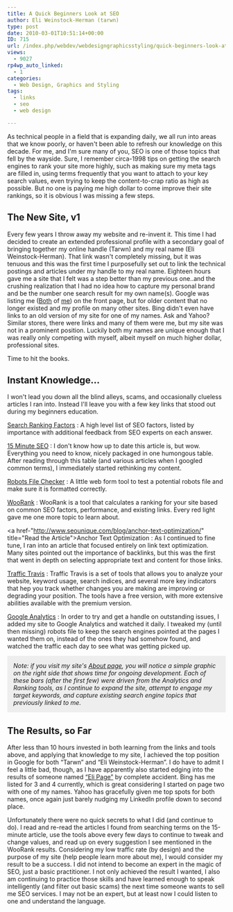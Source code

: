 ```yaml
---
title: A Quick Beginners Look at SEO
author: Eli Weinstock-Herman (tarwn)
type: post
date: 2010-03-01T10:51:14+00:00
ID: 715
url: /index.php/webdev/webdesigngraphicsstyling/quick-beginners-look-at-seo/
views:
  - 9027
rp4wp_auto_linked:
  - 1
categories:
  - Web Design, Graphics and Styling
tags:
  - links
  - seo
  - web design

---
```

As technical people in a field that is expanding daily, we all run into areas that we know poorly, or haven't been able to refresh our knowledge on this decade. For me, and I'm sure many of you, SEO is one of those topics that fell by the wayside. Sure, I remember circa-1998 tips on getting the search engines to rank your site more highly, such as making sure my meta tags are filled in, using terms frequently that you want to attach to your key search values, even trying to keep the content-to-crap ratio as high as possible. But no one is paying me high dollar to come improve their site rankings, so it is obvious I was missing a few steps. 

## The New Site, v1

Every few years I throw away my website and re-invent it. This time I had decided to create an extended professional profile with a secondary goal of bringing together my online handle (Tarwn) and my real name (Eli Weinstock-Herman). That link wasn't completely missing, but it was tenuous and this was the first time I purposefully set out to link the technical postings and articles under my handle to my real name. Eighteen hours gave me a site that I felt was a step better than my previous one..and the crushing realization that I had no idea how to capture my personal brand and be the number one search result for my own name(s). Google was listing me ([Both][1] of [me][2]) on the front page, but for older content that no longer existed and my profile on many other sites. Bing didn't even have links to an old version of my site for one of my names. Ask and Yahoo? Similar stores, there were links and many of them were me, but my site was not in a prominent position. Luckily both my names are unique enough that I was really only competing with myself, albeit myself on much higher dollar, professional sites.

Time to hit the books.

## Instant Knowledge…

I won't lead you down all the blind alleys, scams, and occasionally clueless articles I ran into. Instead I'll leave you with a few key links that stood out during my beginners education.

[Search Ranking Factors][3]
:   A high level list of SEO factors, listed by importance with additional feedback from SEO experts on each answer.

[15 Minute SEO][4]
:   I don't know how up to date this article is, but wow. Everything you need to know, nicely packaged in one humongous table. After reading through this table (and various articles when I googled common terms), I immediately started rethinking my content. 

[Robots File Checker][5]
:   A little web form tool to test a potential robots file and make sure it is formatted correctly.

[WooRank][6]
:   WooRank is a tool that calculates a ranking for your site based on common SEO factors, performance, and existing links. Every red light gave me one more topic to learn about.

<a href-"http://www.seounique.com/blog/anchor-text-optimization/" title="Read the Article">Anchor Text Optimization</a>
:   As I continued to fine tune, I ran into an article that focused entirely on link text optimization. Many sites pointed out the importance of backlinks, but this was the first that went in depth on selecting appropriate text and content for those links.

[Traffic Travis][7]
:   Traffic Travis is a set of tools that allows you to analyze your website, keyword usage, search indices, and several more key indicators that hep you track whether changes you are making are improving or degrading your position. The tools have a free version, with more extensive abilities available with the premium version.

[Google Analytics][8]
:   In order to try and get a handle on outstanding issues, I added my site to Google Analytics and watched it daily. I tweaked my (until then missing) robots file to keep the search engines pointed at the pages I wanted them on, instead of the ones they had somehow found, and watched the traffic each day to see what was getting picked up.

<div style="background-color: #eeeeee; padding: 1em; font-style: italic">
  Note: if you visit my site's <a href="http://tiernok.com" title="Tarwn's About Site page">About page</a>, you will notice a simple graphic on the right side that shows time for ongoing development. Each of these bars (after the first few) were driven from the Analytics and Ranking tools, as I continue to expand the site, attempt to engage my target keywords, and capture existing search engine topics that previously linked to me.
</div>



## The Results, so Far

After less than 10 hours invested in both learning from the links and tools above, and applying that knowledge to my site, I achieved the top position in Google for both “Tarwn” and “Eli Weinstock-Herman”. I do have to admit I feel a little bad, though, as I have apparently also started edging into the results of someone named [“Eli Page”][9] by complete accident. Bing has me listed for 3 and 4 currently, which is great considering I started on page two with one of my names. Yahoo has gracefully given me top spots for both names, once again just barely nudging my LinkedIn profile down to second place. 

Unfortunately there were no quick secrets to what I did (and continue to do). I read and re-read the articles I found from searching terms on the 15-minute article, use the tools above every few days to continue to tweak and change values, and read up on every suggestion I see mentioned in the WooRank results. Considering my low traffic rate (by design) and the purpose of my site (help people learn more about me), I would consider my result to be a success. I did not intend to become an expert in the magic of SEO, just a basic practitioner. I not only achieved the result I wanted, I also am continuing to practice those skills and have learned enough to speak intelligently (and filter out basic scams) the next time someone wants to sell me SEO services. I may not be an expert, but at least now I could listen to one and understand the language.

 [1]: http://www.google.com/search?q=tarwn "Google results for Tarwn"
 [2]: http://www.google.com/search?q=eli+weinstock-herman "Google results for Eli Weinstock-Herman"
 [3]: http://www.seomoz.org/article/search-ranking-factors "read the Article"
 [4]: http://www.webconfs.com/15-minute-seo.php "Read the Article"
 [5]: http://tool.motoricerca.info/robots-checker.phtml "To the Checker!"
 [6]: http://woorank.com "Visit the WooRank site"
 [7]: http://www.traffictravis.com/ "Visit the TrafficTravis site"
 [8]: http://google.com/analytics "Visit Google Analytics"
 [9]: http://www.google.com/search?q=eli+page "Try the google search"